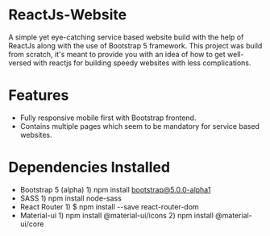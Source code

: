 # ReactJs-Website
A simple yet eye-catching service based website build with the help of ReactJs along with the use of Bootstrap 5 framework.
This project was build from scratch, it's meant to provide you with an idea of how to get well-versed with reactjs for building speedy websites with less complications.

# Features
- Fully responsive mobile first with Bootstrap frontend.
- Contains multiple pages which seem to be mandatory for service based websites.

# Dependencies Installed
- Bootstrap 5 (alpha)
	  1) npm install bootstrap@5.0.0-alpha1
- SASS
	  1) npm install node-sass
- React Router
	  1) $ npm install --save react-router-dom
- Material-ui
	  1) npm install @material-ui/icons
	  2) npm install @material-ui/core
	  

